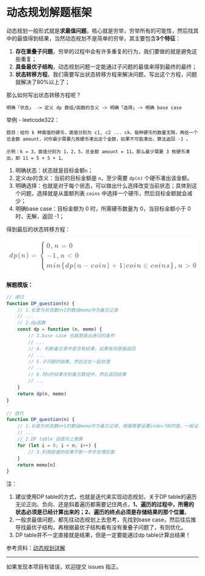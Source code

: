 # 动态规划解题框架

动态规划一般形式就是**求最值问题**，核心就是穷举，穷举所有的可能性，然后找其中的最值得到结果，当然动态规划不是简单的穷举，其主要包含**3个特征**：

1. **存在重叠子问题**，穷举的过程中会有许多重复的行为，我们要做的就是避免这些重复；
2. **具备最优子结构**，动态规划问题一定能通过子问题的最值来得到最终的最终；
3. **状态转移方程**，我们需要写出状态转移方程来解决问题，写出这个方程，问题就解决了80%以上了；

那么如何写出状态转移方程呢？

```
明确「状态」 -> 定义 dp 数组/函数的含义 -> 明确「选择」-> 明确 base case
```

举例 - leetcode322：

```
题目：给你 k 种面值的硬币，面值分别为 c1, c2 ... ck，每种硬币的数量无限，再给一个总金额 amount，问你最少需要几枚硬币凑出这个金额，如果不可能凑出，算法返回 -1 。

示例：k = 3，面值分别为 1，2，5，总金额 amount = 11，那么最少需要 3 枚硬币凑出，即 11 = 5 + 5 + 1。
```

1. 明确状态：状态就是目标金额`n`；
2. 定义dp的含义：当前的目标金额是 `n`，至少需要 `dp(n)` 个硬币凑出该金额。
3. 明确选择：也就是对于每个状态，可以做出什么选择改变当前状态；具体到这个问题，选择就是从面额列表 `coins` 中选择一个硬币，然后目标金额就会减少；
4. 明确base case：目标金额为 0 时，所需硬币数量为 0，当目标金额小于 0 时，无解，返回 -1；

得到最后的状态转移方程：

<img src='../assets/coin.png'>

**解题模版：**

```js
// 递归
function DP_question(n) {
    // 1.长度为状态数n+1的数组memo作为备忘记录
    // ...
    // 2.dp函数
    const dp = function (n, memo) {
        // 3.base case 也就是跳出递归的条件
        // ...
        // 4. 判断备忘录中是否有结果，如果有则直接返回
        // ...
        // 5.子问题的结果，然后合在一起处理
        // ...
        // 6.将n的结果存到备忘数组中，然后返回结果
        // ...
    }
    return dp(n, memo)
}

// 迭代
function DP_question(n) {
    // 1.长度为状态数n+1的数组memo作为备忘记录，根据需要设置index为0的值，一般设为0
    // ...
    // 2.DP table 自底向上推算
    for (let i = 0; i < n; i++) {
        // 3.利用前面的结果不断一步步处理后面
    }
    return memo[n]
}
```

注：

1. 建议使用DP table的方式，也就是迭代来实现动态规划，关于DP table的遍历无论正向、负向、还是斜着遍历都需要记住两点，**1、遍历的过程中，所需的状态必须是已经计算出来的；2、遍历的终点必须是存储结果的那个位置**。
2. 一般求最值问题，都先往动态规划上去思考，先找到base case，然后往后推导找最优子结构，再根据最优子结构看有没有重叠子问题了，有则优化。
3. DP table并不一定直接就是结果，但是一定要能通过dp table计算出结果！

参考资料：[动态规划详解](https://github.com/labuladong/fucking-algorithm/blob/master/动态规划系列/动态规划详解进阶.md)

------

如果发现本项目有错误，欢迎提交 issues 指正。